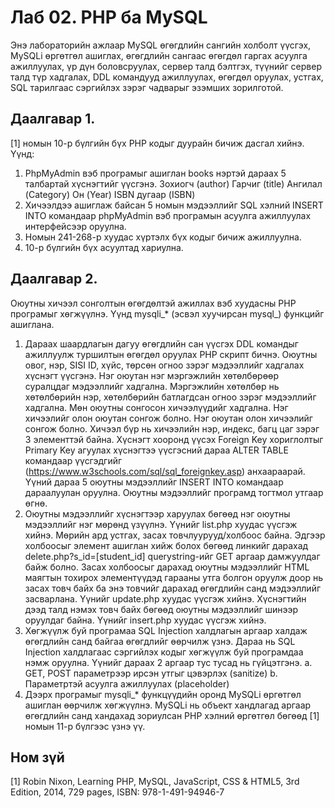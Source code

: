 # Лаб 02. PHP ба MySQL
Энэ лабораторийн ажлаар MySQL өгөгдлийн сангийн холболт үүсгэх, MySQLi өргөтгөл ашиглах, өгөгдлийн сангаас өгөгдөл гаргах асуулга ажиллуулах, үр дүн боловсруулах, сервер талд бэлтгэх, түүнийг сервер талд түр хадгалах, DDL командууд ажиллуулах, өгөгдөл оруулах, устгах, SQL тарилгаас сэргийлэх зэрэг чадварыг эзэмших зорилготой.

## Даалгавар 1.	
[1] номын 10-р бүлгийн бүх PHP кодыг дуурайн бичиж дасгал хийнэ. Үүнд:
1.	PhpMyAdmin вэб програмыг ашиглан books нэртэй дараах 5 талбартай хүснэгтийг үүсгэнэ.
Зохиогч (author)
Гарчиг (title)
Ангилал (Category)
Он (Year)
ISBN дугаар (ISBN)
2.	Хичээлдээ ашиглаж байсан 5 номын мэдээллийг SQL хэлний INSERT INTO командаар phpMyAdmin вэб програмын асуулга ажиллуулах интерфейсээр оруулна. 
3.	Номын 241-268-р хуудас хүртэлх бүх кодыг бичиж ажиллуулна.
4.	10-р бүлгийн бүх асуултад хариулна.

## Даалгавар 2.	
Оюутны хичээл сонголтын өгөгдөлтэй ажиллах вэб хуудасны PHP програмыг хөгжүүлнэ. Үүнд mysqli_* (эсвэл хуучирсан mysql_) функцийг ашиглана.
1.	Дараах шаардлагын дагуу өгөгдлийн сан үүсгэх DDL командыг ажиллуулж туршилтын өгөгдөл оруулах PHP скрипт бичнэ. Оюутны овог, нэр, SISI ID, хүйс, төрсөн огноо зэрэг мэдээллийг хадгалах хүснэгт үүсгэнэ. Нэг оюутан нэг мэргэжлийн хөтөлбөрөөр суралцдаг мэдээллийг хадгална. Мэргэжлийн хөтөлбөр нь хөтөлбөрийн нэр, хөтөлбөрийн батлагдсан огноо зэрэг мэдээллийг хадгална. Мөн оюутны сонгосон хичээлүүдийг хадгална. Нэг хичээлийг олон оюутан сонгож болно. Нэг оюутан олон хичээлийг сонгож болно. Хичээл бүр нь хичээлийн нэр, индекс, багц цаг зэрэг 3 элементтэй байна. Хүснэгт хооронд үүсэх Foreign Key хориглолтыг Primary Key агуулах хүснэгтээ үүсгэсний дараа ALTER TABLE командаар үүсгэдгийг (https://www.w3schools.com/sql/sql_foreignkey.asp) анхаараарай. Үүний дараа 5 оюутны мэдээллийг INSERT INTO командаар дараалуулан оруулна. Оюутны мэдээллийг програмд тогтмол утгаар өгнө.
2.	Оюутны мэдээллийг хүснэгтээр харуулах бөгөөд нэг оюутны мэдээллийг нэг мөрөнд үзүүлнэ. Үүнийг list.php хуудас үүсгэж хийнэ. Мөрийн ард устгах, засах товчлуурууд/холбоос байна. Эдгээр холбоосыг <a> элемент ашиглан хийж болох бөгөөд линкийг дарахад delete.php?s_id=[student_id] querystring-ийг GET аргаар дамжуулдаг байж болно. Засах холбоосыг дарахад оюутны мэдээллийг HTML маягтын тохирох элементүүдэд гарааны утга болгон оруулж доор нь засах товч байх ба энэ товчийг дарахад өгөгдлийн санд мэдээллийг засварлана. Үүнийг update.php хуудас үүсгэж хийнэ. Хүснэгтийн дээд талд нэмэх товч байх бөгөөд оюутны мэдээллийг шинээр оруулдаг байна. Үүнийг insert.php хуудас үүсгэж хийнэ.
3.	Хөгжүүлж буй програмаа SQL Injection халдлагын аргаар халдаж өгөгдлийн санд байгаа өгөгдлийг өөрчилж үзнэ. Дараа нь SQL Injection халдлагаас сэргийлэх кодыг хөгжүүлж буй програмдаа нэмж оруулна. Үүнийг дараах 2 аргаар тус тусад нь гүйцэтгэнэ.
a.	GET, POST параметрээр ирсэн утгыг цэвэрлэх (sanitize)
b.	Параметртэй асуулга ажиллуулах (placeholder)
4.	Дээрх програмыг mysqli_* функцүүдийн оронд MySQLi өргөтгөл ашиглан өөрчилж хөгжүүлнэ. MySQLi нь объект хандлагад аргаар өгөгдлийн санд хандахад зориулсан PHP хэлний өргөтгөл бөгөөд [1] номын 11-р бүлгээс үзнэ үү.

## Ном зүй
[1] Robin Nixon, Learning PHP, MySQL, JavaScript, CSS & HTML5, 3rd Edition, 2014, 729 pages, ISBN: 978-1-491-94946-7
